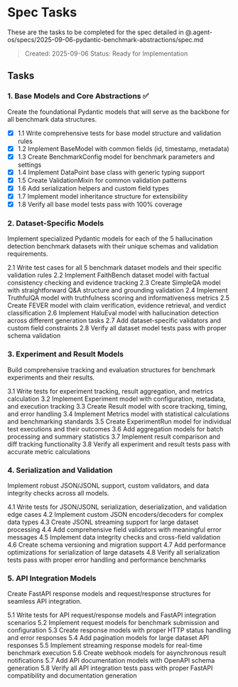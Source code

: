 # Spec Tasks

These are the tasks to be completed for the spec detailed in @.agent-os/specs/2025-09-06-pydantic-benchmark-abstractions/spec.md

> Created: 2025-09-06
> Status: Ready for Implementation

## Tasks

### 1. Base Models and Core Abstractions ✅

Create the foundational Pydantic models that will serve as the backbone for all benchmark data structures.

- [x] 1.1 Write comprehensive tests for base model structure and validation rules
- [x] 1.2 Implement BaseModel with common fields (id, timestamp, metadata)
- [x] 1.3 Create BenchmarkConfig model for benchmark parameters and settings
- [x] 1.4 Implement DataPoint base class with generic typing support
- [x] 1.5 Create ValidationMixin for common validation patterns
- [x] 1.6 Add serialization helpers and custom field types
- [x] 1.7 Implement model inheritance structure for extensibility
- [x] 1.8 Verify all base model tests pass with 100% coverage

### 2. Dataset-Specific Models

Implement specialized Pydantic models for each of the 5 hallucination detection benchmark datasets with their unique schemas and validation requirements.

2.1 Write test cases for all 5 benchmark dataset models and their specific validation rules
2.2 Implement FaithBench dataset model with factual consistency checking and evidence tracking
2.3 Create SimpleQA model with straightforward Q&A structure and grounding validation
2.4 Implement TruthfulQA model with truthfulness scoring and informativeness metrics
2.5 Create FEVER model with claim verification, evidence retrieval, and verdict classification
2.6 Implement HaluEval model with hallucination detection across different generation tasks
2.7 Add dataset-specific validators and custom field constraints
2.8 Verify all dataset model tests pass with proper schema validation

### 3. Experiment and Result Models

Build comprehensive tracking and evaluation structures for benchmark experiments and their results.

3.1 Write tests for experiment tracking, result aggregation, and metrics calculation
3.2 Implement Experiment model with configuration, metadata, and execution tracking
3.3 Create Result model with score tracking, timing, and error handling
3.4 Implement Metrics model with statistical calculations and benchmarking standards
3.5 Create ExperimentRun model for individual test executions and their outcomes
3.6 Add aggregation models for batch processing and summary statistics
3.7 Implement result comparison and diff tracking functionality
3.8 Verify all experiment and result tests pass with accurate metric calculations

### 4. Serialization and Validation

Implement robust JSON/JSONL support, custom validators, and data integrity checks across all models.

4.1 Write tests for JSON/JSONL serialization, deserialization, and validation edge cases
4.2 Implement custom JSON encoders/decoders for complex data types
4.3 Create JSONL streaming support for large dataset processing
4.4 Add comprehensive field validators with meaningful error messages
4.5 Implement data integrity checks and cross-field validation
4.6 Create schema versioning and migration support
4.7 Add performance optimizations for serialization of large datasets
4.8 Verify all serialization tests pass with proper error handling and performance benchmarks

### 5. API Integration Models

Create FastAPI response models and request/response structures for seamless API integration.

5.1 Write tests for API request/response models and FastAPI integration scenarios
5.2 Implement request models for benchmark submission and configuration
5.3 Create response models with proper HTTP status handling and error responses
5.4 Add pagination models for large dataset API responses
5.5 Implement streaming response models for real-time benchmark execution
5.6 Create webhook models for asynchronous result notifications
5.7 Add API documentation models with OpenAPI schema generation
5.8 Verify all API integration tests pass with proper FastAPI compatibility and documentation generation
